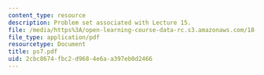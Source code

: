 ```yaml
---
content_type: resource
description: Problem set associated with Lecture 15.
file: /media/https%3A/open-learning-course-data-rc.s3.amazonaws.com/18-725-algebraic-geometry-fall-2003/2cbc8674fbc2d9684e6aa397eb0d2466_ps7.pdf
file_type: application/pdf
resourcetype: Document
title: ps7.pdf
uid: 2cbc8674-fbc2-d968-4e6a-a397eb0d2466
---
```

